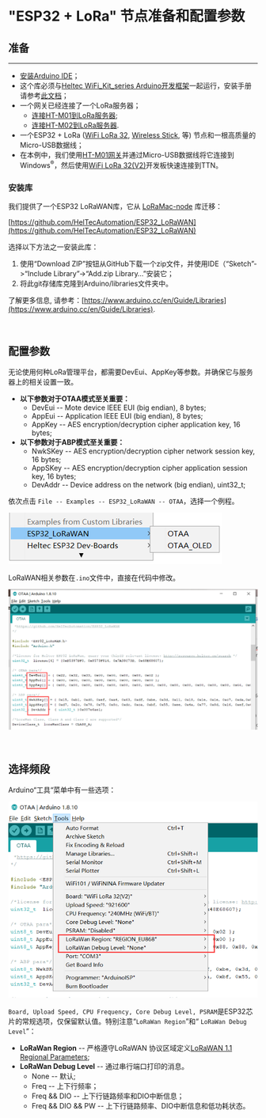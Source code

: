 # "ESP32 + LoRa" 节点准备和配置参数

## 准备
----------
- [安装Arduino IDE](https://heltec-automation.readthedocs.io/zh_CN/latest/general/how_to_install_git_and_arduino.html)；
- 这个库必须与[Heltec WiFi_Kit_series Arduino开发框架](https://github.com/Heltec-Aaron-Lee/WiFi_Kit_series)一起运行，安装手册请参考[此文档](https://heltec-automation.readthedocs.io/zh_CN/latest/esp32/quick_start.html)；
- 一个网关已经连接了一个LoRa服务器；
  - [连接HT-M01到LoRa服务器](https://heltec-automation.readthedocs.io/zh_CN/latest/gateway/ht-m01/connect_to_server.html);
  - [连接HT-M02到LoRa服务器](https://heltec-automation.readthedocs.io/zh_CN/latest/gateway/ht-m02/index.html).
- 一个ESP32 + LoRa ([WiFi LoRa 32](https://heltec.org/project/wifi-lora-32/), [Wireless Stick](https://heltec.org/project/wireless-stick/), 等) 节点和一根高质量的Micro-USB数据线；
- 在本例中，我们使用[HT-M01网关](https://heltec.org/project/HT-M01/)并通过Micro-USB数据线将它连接到Windows<sup>®</sup>，然后使用[WiFi LoRa 32(V2)](https://heltec.org/project/WiFi-LoRa-32/)开发板快速连接到TTN。

### 安装库
我们提供了一个ESP32 LoRaWAN库，它从 [LoRaMac-node](https://github.com/Lora-net/LoRaMac-node) 库迁移：

[https://github.com/HelTecAutomation/ESP32_LoRaWAN](https://github.com/HelTecAutomation/ESP32_LoRaWAN)

选择以下方法之一安装此库：

1. 使用“Download ZIP”按钮从GitHub下载一个zip文件，并使用IDE（“Sketch”->“Include Library”->“Add.zip Library…”安装它；
2. 将此git存储库克隆到Arduino/libraries文件夹中。

了解更多信息, 请参考：[https://www.arduino.cc/en/Guide/Libraries](https://www.arduino.cc/en/Guide/Libraries).

&nbsp;

## 配置参数

无论使用何种LoRa管理平台，都需要DevEui、AppKey等参数。并确保它与服务器上的相关设置一致。

- **以下参数对于OTAA模式至关重要：**
  - DevEui -- Mote device IEEE EUI (big endian), 8 bytes;
  - AppEui -- Application IEEE EUI (big endian), 8 bytes;
  - AppKey -- AES encryption/decryption cipher application key, 16 bytes;
- **以下参数对于ABP模式至关重要：**
  - NwkSKey -- AES encryption/decryption cipher network session key, 16 bytes;
  - AppSKey -- AES encryption/decryption cipher application session key, 16 bytes;
  - DevAddr -- Device address on the network (big endian), uint32_t;

依次点击 `File -- Examples -- ESP32_LoRaWAN -- OTAA`，选择一个例程。

![](img/config_parameter/01.png)

LoRaWAN相关参数在`.ino`文件中，直接在代码中修改。

![](img/config_parameter/02.png)

&nbsp;

## 选择频段

Arduino“工具“菜单中有一些选项：

![](img/config_parameter/03.png)

`Board, Upload Speed, CPU Frequency, Core Debug Level, PSRAM`是ESP32芯片的常规选项，仅保留默认值。特别注意“`LoRaWan Region`”和“ `LoRaWan Debug Level`”：

- **LoRaWan Region** -- 严格遵守LoRaWAN 协议区域定义[LoRaWAN 1.1 Regional Parameters](https://lora-alliance.org/sites/default/files/2018-04/lorawantm_regional_parameters_v1.1rb_-_final.pdf);
- **LoRaWan Debug Level** -- 通过串行端口打印的消息。
  - None -- 默认;
  - Freq -- 上下行频率；
  - Freq && DIO -- 上下行链路频率和DIO中断信息；
  - Freq && DIO && PW -- 上下行链路频率、DIO中断信息和低功耗状态。

``` Note:: 打印过多的消息可能会导致系统不稳定。

```
